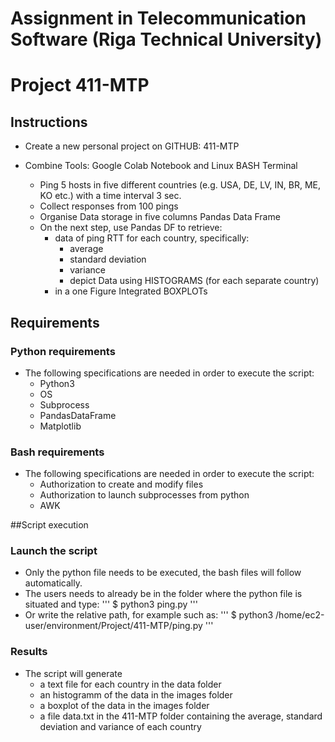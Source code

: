 # Assignment in Telecommunication Software (Riga Technical University)
# Project 411-MTP

## Instructions
* Create a new personal project on GITHUB: 411-MTP

* Combine Tools: Google Colab Notebook and Linux BASH Terminal

	* Ping 5 hosts in five different countries (e.g. USA, DE, LV, IN, BR, ME, KO etc.) with a time interval 3 sec.
	* Collect responses from 100 pings 
	* Organise Data storage in five columns Pandas Data Frame
	* On the next step, use Pandas DF to retrieve:
		* data of ping RTT for each country, specifically:
			* average
			* standard deviation
			* variance
			* depict  Data using HISTOGRAMS (for each separate country)
		* in a one Figure Integrated BOXPLOTs 

## Requirements

### Python requirements
* The following specifications are needed in order to execute the script:
	* Python3
	* OS
	* Subprocess
	* PandasDataFrame
	* Matplotlib

### Bash requirements
* The following specifications are needed in order to execute the script:
	* Authorization to create and modify files
	* Authorization to launch subprocesses from python
	* AWK
	
##Script execution

### Launch the script
* Only the python file needs to be executed, the bash files will follow automatically.
* The users needs to already be in the folder where the python file is situated and type:
'''
$ python3 ping.py
'''
* Or write the relative path, for example such as:
'''
$ python3 /home/ec2-user/environment/Project/411-MTP/ping.py
'''

### Results
* The script will generate 
	* a text file for each country in the data folder
	* an histogramm of the data in the images folder
	* a boxplot of the data in the images folder
	* a file data.txt in the 411-MTP folder containing the average, standard deviation and variance of each country 
